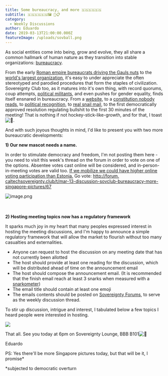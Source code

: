 ```yaml
---
title: Some bureaucracy, and more 🇸🇬🇸🇬🇸🇬
subtitle: 🇸🇬🇸🇬🇸🇬🖼️ 📝📋
category:
  - Weekly Discussions
author: Eduardo
date: 2019-03-13T21:00:00.000Z
featureImage: /uploads/sovball.png
---
```

As social entities come into being, grow and evolve, they all share a common hallmark of human nature as they transition into stable organizations: [bureaucracy](https://aeon.co/ideas/why-bureaucrats-matter-in-the-fight-to-preserve-the-rule-of-law).



From the early [Roman empire bureaucrats driving the Gauls nuts](https://www.youtube.com/watch?v=JtEkUmYecnk) to the [world's largest organization](http://www.ushistory.org/gov/8.asp), it's easy to under appreciate the often stereotyped and parodied procedures that form the staples of civilization. Sovereignty Club too, as it matures into it's own thing, with record quorums, coup attempts, [political militants](https://photos.app.goo.gl/e1oaddZ3cRxbguxq8), and even pushes for gender equality, finds itself ensnared in bureaucracy. From a [website](http://caltechsovereignty.club/), to a [constitution nobody reads](https://docs.google.com/document/d/e/2PACX-1vRyPI4VjupFXh2jmCAns6ICCn_mNCz_YBRCSf_w_t8KNV2jlchKEPGT5NRwemvSh9HLVcl7-efwyPc5/pub), to [political recognition](https://apply.clubs.caltech.edu/clubs), to [real snail mail](https://photos.app.goo.gl/MkC8BvKDKjKzviDa7), to the first democratically approved resolution regulating bullshit to the first 30 minutes of the meeting! That is nothing if not hockey-stick-like-growth, and for that, I toast ![🍻](https://mail.google.com/mail/e/1f37b).



And with such joyous thoughts in mind, I'd like to present you with two more bureaucratic developments:



**1) Our new mascot needs a name.**

In order to stimulate democracy and freedom, I'm not posting them here - you need to visit this week's thread on the forum in order to vote on one of the options. Absentee votes cast online will be considered, and in-person-in-meeting votes are valid too. [If we mobilize we could have higher online voting participation than Estonia.](https://www.engadget.com/2019/03/11/nearly-half-of-estonia-votes-cast-online/) Go vote: [http://forum.​caltechsovereignty.club/t/mar-​13-discussion-sovclub-​bureaucracy-more-singapore-​pictures/67](http://forum.caltechsovereignty.club/t/mar-13-discussion-sovclub-bureaucracy-more-singapore-pictures/67)

![image.png](https://mail.google.com/mail/u/0?ui=2&ik=731b35a246&attid=0.1&permmsgid=msg-a:r545362893491030859&th=1697621b005d6e1c&view=fimg&sz=s0-l75-ft&attbid=ANGjdJ-DH9U91X1cI_g4nAcA8MGMuBQgSOzP9A0KmxfIdrPUXvee60I36m9dyDu6I5spHxnlQ8fFRkGrldan9oCoDLnnCv9MUK-K6hl6Ql4okQ1GS7rMipPE3E-p-qs&disp=emb&realattid=ii_jt6w6k271)

\
\
**2) Hosting meeting topics now has a regulatory framework**

It sparks much joy in my heart that many peoples expressed interest in hosting the meeting discussions, and I'm happy to announce a simple regulatory framework that will allow the market to flourish without too many casualties and externalities.

* Anyone can request to host the discussion on any meeting date that has not currently been allotted
* The host should provide at least one reading for the discussion, which will be distributed ahead of time on the announcement email
* The host should compose the announcement email. (It is recommended that the finish email reach at least 3 snarks when measured with a [snarkometer](http://www.guitarverdict.com/wp-content/uploads/2018/09/Snark-SN5X-display-300x292.jpg))
* The email title should contain at least one emoji
* The emails contents should be posted on [Sovereignty Forums](http://forum.caltechsovereignty.club/), to serve as the weekly discussion thread.

To stir up discussion, intrigue and interest, I tabulated below a few topics I heard people were interested in hosting.





![](/uploads/joketable.png)

That all. See you today at 6pm on Sovereignty Lounge, BBB B101![🍻](https://mail.google.com/mail/e/1f37b)

Eduardo



PS: Yes there'll be more Singapore pictures today, but that will be it, I promise*



\*subjected to democratic overturn